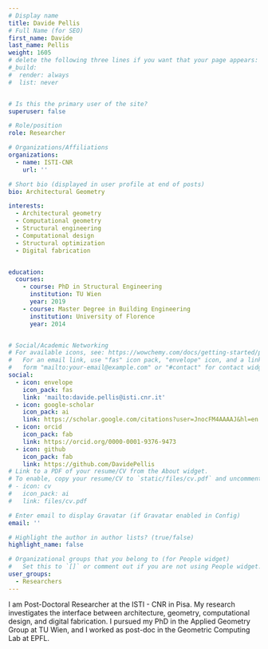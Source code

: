 ```yaml
---
# Display name
title: Davide Pellis
# Full Name (for SEO)
first_name: Davide
last_name: Pellis
weight: 1605
# delete the following three lines if you want that your page appears:
#_build:
#  render: always
#  list: never


# Is this the primary user of the site?
superuser: false

# Role/position
role: Researcher

# Organizations/Affiliations
organizations:
  - name: ISTI-CNR
    url: ''

# Short bio (displayed in user profile at end of posts)
bio: Architectural Geometry

interests:
  - Architectural geometry
  - Computational geometry
  - Structural engineering
  - Computational design
  - Structural optimization
  - Digital fabrication


education:
  courses:
    - course: PhD in Structural Engineering
      institution: TU Wien
      year: 2019
    - course: Master Degree in Building Engineering
      institution: University of Florence
      year: 2014


# Social/Academic Networking
# For available icons, see: https://wowchemy.com/docs/getting-started/page-builder/#icons
#   For an email link, use "fas" icon pack, "envelope" icon, and a link in the
#   form "mailto:your-email@example.com" or "#contact" for contact widget.
social:
  - icon: envelope
    icon_pack: fas
    link: 'mailto:davide.pellis@isti.cnr.it'
  - icon: google-scholar
    icon_pack: ai
    link: https://scholar.google.com/citations?user=JnocFM4AAAAJ&hl=en
  - icon: orcid
    icon_pack: fab
    link: https://orcid.org/0000-0001-9376-9473
  - icon: github
    icon_pack: fab
    link: https://github.com/DavidePellis
# Link to a PDF of your resume/CV from the About widget.
# To enable, copy your resume/CV to `static/files/cv.pdf` and uncomment the lines below.
# - icon: cv
#   icon_pack: ai
#   link: files/cv.pdf

# Enter email to display Gravatar (if Gravatar enabled in Config)
email: ''

# Highlight the author in author lists? (true/false)
highlight_name: false

# Organizational groups that you belong to (for People widget)
#   Set this to `[]` or comment out if you are not using People widget.
user_groups:
  - Researchers
---
```


I am Post-Doctoral Researcher at the ISTI - CNR in Pisa. My research investigates the interface between architecture, geometry, computational design, and digital fabrication. I pursued my PhD in the Applied Geometry Group at TU Wien, and I worked as post-doc in the Geometric Computing Lab at EPFL.
